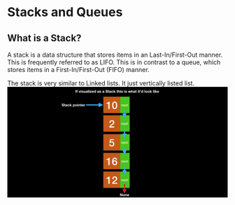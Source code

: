 # Stacks and Queues

## What is a Stack?

A stack is a data structure that stores items in an Last-In/First-Out manner. This is frequently referred to as LIFO. This is in contrast to a queue, which stores items in a First-In/First-Out (FIFO) manner.

The stack is very similar to Linked lists. It just vertically listed list. 
![alt text](https://github.com/Zioq/Algorithms-and-Data-Structures-With-Python/blob/master/20.Stacks%20and%20Queues/img/stack.png)
